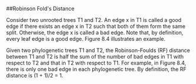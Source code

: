 ##Robinson Fold's Distance

Consider two unrooted trees T1 and T2. An edge x in T1 is called a good
edge if there exists an edge x in T2 such that both of them form the same
split. Otherwise, the edge x is called a bad edge. Note that, by definition,
every leaf edge is a good edge. Figure 8.4 illustrates an example.

<p>
Given two phylogenetic trees T1 and T2, the Robinson-Foulds (RF) distance
between T1 and T2 is half the sum of the number of bad edges in T1 with
respect to T2 and that in T2 with respect to T1. For example, in Figure 8.4,
there is only one bad edge in each phylogenetic tree. By definition, the RF
distance is (1 + 1)/2 = 1.
</p>
